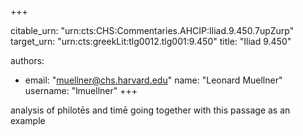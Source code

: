 +++


citable_urn: "urn:cts:CHS:Commentaries.AHCIP:Iliad.9.450.7upZurp"
target_urn: "urn:cts:greekLit:tlg0012.tlg001:9.450"
title: "Iliad 9.450"

authors:
- email: "muellner@chs.harvard.edu"
  name: "Leonard Muellner"
  username: "lmuellner"
+++

<p>analysis of philotēs and timē going together with this passage as an example</p>
